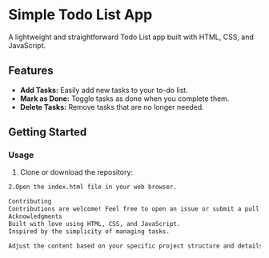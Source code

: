 # Simple Todo List App

A lightweight and straightforward Todo List app built with HTML, CSS, and JavaScript.

## Features

- **Add Tasks:** Easily add new tasks to your to-do list.
- **Mark as Done:** Toggle tasks as done when you complete them.
- **Delete Tasks:** Remove tasks that are no longer needed.

## Getting Started

### Usage

1. Clone or download the repository:
```bash git clone https://github.com/kritesh00/projects.git
2.Open the index.html file in your web browser.

Contributing
Contributions are welcome! Feel free to open an issue or submit a pull request.
Acknowledgments
Built with love using HTML, CSS, and JavaScript.
Inspired by the simplicity of managing tasks.

Adjust the content based on your specific project structure and details.
